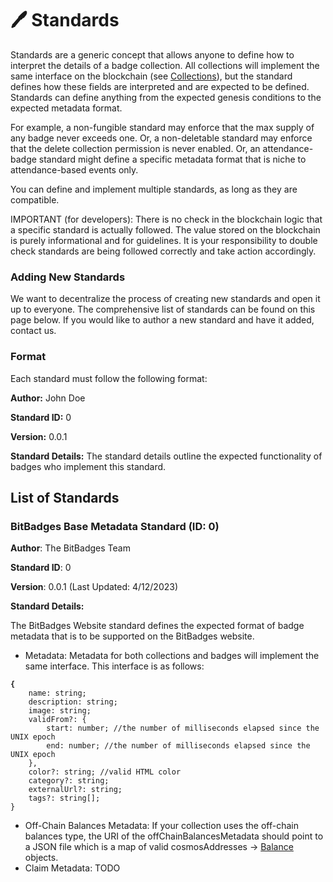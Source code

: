 # 🖊 Standards

Standards are a generic concept that allows anyone to define how to interpret the details of a badge collection. All collections will implement the same interface on the blockchain (see [Collections](collections.md)), but the standard defines how these fields are interpreted and are expected to be defined. Standards can define anything from the expected genesis conditions to the expected metadata format.

For example, a non-fungible standard may enforce that the max supply of any badge never exceeds one. Or, a non-deletable standard may enforce that the delete collection permission is never enabled. Or, an attendance-badge standard might define a specific metadata format that is niche to attendance-based events only.&#x20;

You can define and implement multiple standards, as long as they are compatible.

IMPORTANT (for developers): There is no check in the blockchain logic that a specific standard is actually followed. The value stored on the blockchain is purely informational and for guidelines. It is your responsibility to double check standards are being followed correctly and take action accordingly.

### Adding New Standards

We want to decentralize the process of creating new standards and open it up to everyone. The comprehensive list of standards can be found on this page below. If you would like to author a new standard and have it added, contact us.

### Format

Each standard must follow the following format:

**Author:** John Doe

**Standard ID:** 0

**Version:** 0.0.1

**Standard Details:** The standard details outline the expected functionality of badges who implement this standard.



## List of Standards

### BitBadges Base Metadata Standard (ID: 0)

**Author**: The BitBadges Team

**Standard ID**: 0

**Version**: 0.0.1 (Last Updated: 4/12/2023)

**Standard Details:**&#x20;

The BitBadges Website standard defines the expected format of badge metadata that is to be supported on the BitBadges website.&#x20;

* Metadata: Metadata for both collections and badges will implement the same interface. This interface is as follows:

<pre class="language-typescript"><code class="lang-typescript"><strong>{
</strong>    name: string;
    description: string;
    image: string;
    validFrom?: {
        start: number; //the number of milliseconds elapsed since the UNIX epoch
        end: number; //the number of milliseconds elapsed since the UNIX epoch
    },
    color?: string; //valid HTML color
    category?: string;
    externalUrl?: string;
    tags?: string[];
}
</code></pre>

* Off-Chain Balances Metadata: If your collection uses the off-chain balances type, the URI of the offChainBalancesMetadata should point to a JSON file which is a map of valid cosmosAddresses -> [Balance](../must-know-concepts/balances.md) objects.
* Claim Metadata: TODO

